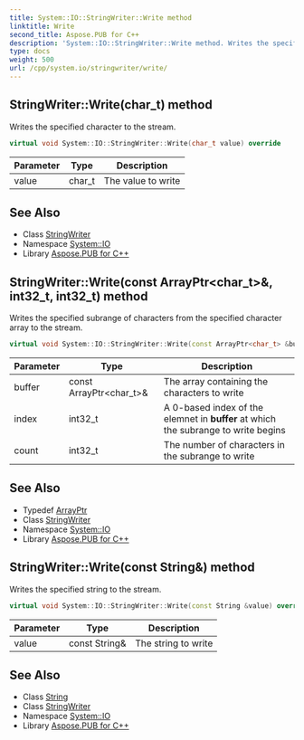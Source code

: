 ```yaml
---
title: System::IO::StringWriter::Write method
linktitle: Write
second_title: Aspose.PUB for C++
description: 'System::IO::StringWriter::Write method. Writes the specified character to the stream in C++.'
type: docs
weight: 500
url: /cpp/system.io/stringwriter/write/
---
```

## StringWriter::Write(char_t) method


Writes the specified character to the stream.

```cpp
virtual void System::IO::StringWriter::Write(char_t value) override
```


| Parameter | Type | Description |
| --- | --- | --- |
| value | char_t | The value to write |

## See Also

* Class [StringWriter](../)
* Namespace [System::IO](../../)
* Library [Aspose.PUB for C++](../../../)
## StringWriter::Write(const ArrayPtr\<char_t\>\&, int32_t, int32_t) method


Writes the specified subrange of characters from the specified character array to the stream.

```cpp
virtual void System::IO::StringWriter::Write(const ArrayPtr<char_t> &buffer, int32_t index, int32_t count) override
```


| Parameter | Type | Description |
| --- | --- | --- |
| buffer | const ArrayPtr\<char_t\>\& | The array containing the characters to write |
| index | int32_t | A 0-based index of the elemnet in **buffer** at which the subrange to write begins |
| count | int32_t | The number of characters in the subrange to write |

## See Also

* Typedef [ArrayPtr](../../../system/arrayptr/)
* Class [StringWriter](../)
* Namespace [System::IO](../../)
* Library [Aspose.PUB for C++](../../../)
## StringWriter::Write(const String\&) method


Writes the specified string to the stream.

```cpp
virtual void System::IO::StringWriter::Write(const String &value) override
```


| Parameter | Type | Description |
| --- | --- | --- |
| value | const String\& | The string to write |

## See Also

* Class [String](../../../system/string/)
* Class [StringWriter](../)
* Namespace [System::IO](../../)
* Library [Aspose.PUB for C++](../../../)
